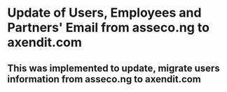 # Update of Users, Employees and Partners' Email from asseco.ng to axendit.com

## This was implemented to update, migrate users information from asseco.ng to axendit.com

